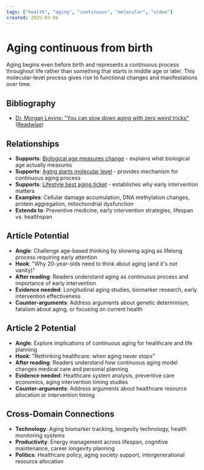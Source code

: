 ```yaml
---
tags: ["health", "aging", "continuous", "molecular", "video"]
created: 2025-03-06
---
```


# Aging continuous from birth

Aging begins even before birth and represents a continuous process throughout life rather than something that starts in middle age or later. This molecular-level process gives rise to functional changes and manifestations over time.

## Bibliography

- [Dr. Morgan Levine: "You can slow down aging with zero weird tricks"](https://www.youtube.com/watch?v=J_k95GvsOOM) ([Readwise](https://readwise.io/reader/shared/01jnkjtteqb4ezn25x1sr4c8zq/))

## Relationships
- **Supports**: [Biological age measures change](health-biological-age-change.md) - explains what biological age actually measures
- **Supports**: [Aging starts molecular level](health-aging-molecular.md) - provides mechanism for continuous aging process
- **Supports**: [Lifestyle best aging ticket](health-lifestyle-aging-ticket.md) - establishes why early intervention matters
- **Examples**: Cellular damage accumulation, DNA methylation changes, protein aggregation, mitochondrial dysfunction
- **Extends to**: Preventive medicine, early intervention strategies, lifespan vs. healthspan

## Article Potential
- **Angle**: Challenge age-based thinking by showing aging as lifelong process requiring early attention
- **Hook**: "Why 20-year-olds need to think about aging (and it's not vanity)"
- **After reading**: Readers understand aging as continuous process and importance of early intervention
- **Evidence needed**: Longitudinal aging studies, biomarker research, early intervention effectiveness
- **Counter-arguments**: Address arguments about genetic determinism, fatalism about aging, or focusing on current health

## Article 2 Potential
- **Angle**: Explore implications of continuous aging for healthcare and life planning
- **Hook**: "Rethinking healthcare: when aging never stops"
- **After reading**: Readers understand how continuous aging model changes medical care and personal planning
- **Evidence needed**: Healthcare system analysis, preventive care economics, aging intervention timing studies
- **Counter-arguments**: Address arguments about healthcare resource allocation or intervention timing

## Cross-Domain Connections
- **Technology**: Aging biomarker tracking, longevity technology, health monitoring systems
- **Productivity**: Energy management across lifespan, cognitive maintenance, career longevity planning
- **Politics**: Healthcare policy, aging society support, intergenerational resource allocation